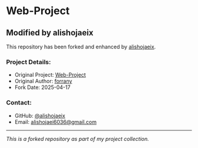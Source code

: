 # Web-Project

## Modified by alishojaeix

This repository has been forked and enhanced by [alishojaeix](https://github.com/alishojaeix).

### Project Details:
- Original Project: [Web-Project](https://github.com/forrany/Web-Project)
- Original Author: [forrany](https://github.com/forrany)
- Fork Date: 2025-04-17

### Contact:
- GitHub: [@alishojaeix](https://github.com/alishojaeix)
- Email: alishojaei6036@gmail.com

---
*This is a forked repository as part of my project collection.*
